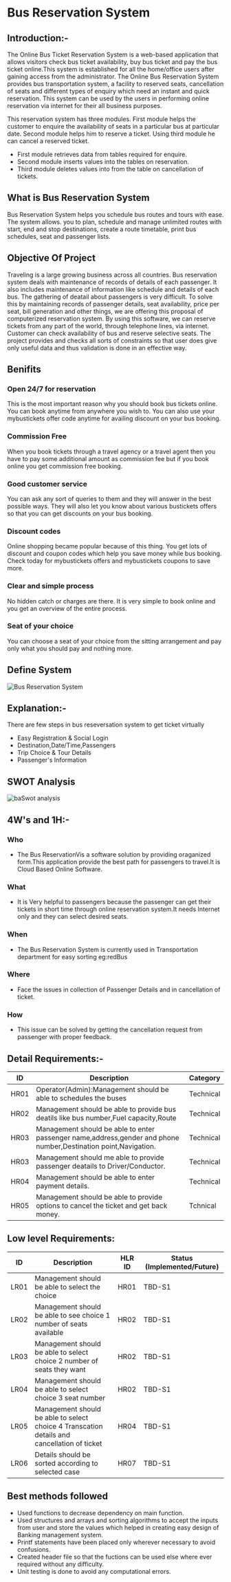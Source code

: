 # Bus Reservation System

## Introduction:-
The Online Bus Ticket Reservation System is a web-based application that allows visitors check bus ticket
availability, buy bus ticket and pay the bus ticket online.This system is
established for all the home/office users after gaining access from the administrator. The Online Bus Reservation System provides bus transportation system, a facility to reserved seats,
cancellation of seats and different types of enquiry which need an instant and quick reservation. This system can
be used by the users in performing online reservation via internet for their all business purposes.

   This reservation system has three modules. First module helps the customer to enquire the availability of seats in a particular bus at particular date. Second module helps him to reserve a ticket. Using third module he can cancel a reserved ticket.
* First module retrieves data from tables required for enquire.
* Second module inserts values into the tables on reservation.
* Third module deletes values into from the table on cancellation of tickets.
## What is Bus Reservation System
Bus Reservation System helps you schedule bus routes and tours with ease. The system allows. you to plan, schedule and manage unlimited routes with start, end and stop destinations, create a route timetable, print bus schedules, seat and passenger lists.
## Objective Of Project
Traveling is a large growing business across all countries. Bus reservation system deals with maintenance of records of details of each passenger. It also includes maintenance of information like schedule and details of each bus.
The gathering of deatail about passengers is very difficult. To solve this by maintaining records of passenger details, seat availability, price per seat, bill generation and other things, we are offering this proposal of computerized reservation system.
By using this software, we can reserve tickets from any part of the world, through telephone lines, via internet. Customer can check availability of bus and reserve selective seats. The project provides and checks all sorts of constraints so that user does give only useful data and thus validation is done in an effective way.
## Benifits
### Open 24/7 for reservation
This is the most important reason why you should book bus tickets online. You can book anytime from anywhere you wish to. You can also use your mybustickets offer code anytime for availing discount on your bus booking.
### Commission Free
When you book tickets through a travel agency or a travel agent then you have to pay some additional amount as commission fee but if you book online you get commission free booking.
### Good customer service
You can ask any sort of queries to them and they will answer in the best possible ways. They will also let you know about various bustickets offers so that you can get discounts on your bus booking.
### Discount codes
Online shopping became popular because of this thing. You get lots of discount and coupon codes which help you save money while bus booking. Check today for mybustickets offers and mybustickets coupons to save more.
### Clear and simple process
No hidden catch or charges are there. It is very simple to book online and you get an overview of the entire process.
### Seat of your choice
You can choose a seat of your choice from the sitting arrangement and pay only what you should pay and nothing more. 
## Define System
![Bus Reservation System](https://itsourcecode.com/wp-content/uploads/2021/05/Bus-Resservation-System-DFD-Level-1.png?ezimgfmt=ng:webp/ngcb33)
## Explanation:-
There are few steps in bus reseversation system to get ticket virtually
*  Easy Registration & Social Login
*  Destination,Date/Time,Passengers
*  Trip Choice & Tour Details
*  Passenger's Information
## SWOT Analysis
![baSwot analysis](https://iide.co/wp-content/uploads/2021/12/SWOT-Analysis-of-redBus-SWOT-Infographics-of-redBus.png)
## 4W's and 1H:-
### Who
*  The Bus ReservationVis a software solution by providing oraganized form.This application provide the best path for passengers to travel.It is Cloud Based Online Software.
### What
*  It is Very helpful to passengers because the passenger can get their tickets in short time through online reservation system.It needs Internet only and they can select desired seats.
### When
*  The Bus Reservation System is currently used in Transportation department for easy sorting
     eg:redBus
### Where
*  Face the issues in collection of Passenger Details and in cancellation of ticket.
### How
*  This issue can be solved by getting the cancellation request from passenger with proper feedback.
## Detail Requirements:-


| ID      |   Description   | Category|
|-------  |---------     |   --------|
|  HR01   |Operator(Admin):Management should be able to schedules the buses |     Technical   |  |         |
|   HR02      |Management should be able to provide bus deatils like bus number,Fuel capacity,Route|Technical
|HR03|   Management should be able to enter passenger name,address,gender and phone number,Destination point,Navigation.|Technical
|HR03|  Management should me able to provide passenger deatails to Driver/Conductor.|Technical|
|HR04|Management should be able to enter payment details.|Technical|
HR05|Management should be able to provide options to cancel the ticket and get back money.    |Tchnical|
  
## Low level Requirements:

| ID | Description | HLR ID | Status (Implemented/Future) |
| ---- | -------------------------------------- | ---- | ----- |
| LR01 | Management should be able to select the choice | HR01 | TBD-S1 |
| LR02 | Management should be able to see choice 1 number of seats available | HR02 | TBD-S1 |
| LR03 | Management should be able to select choice 2 number of seats they want| HR02 | TBD-S1 |
| LR04 | Management should be able to select choice 3 seat number | HR02 | TBD-S1 |
| LR05 | Management should be able to select choice 4 Transcation details and cancellation of ticket| HR04 | TBD-S1 |
| LR06 | Details should be sorted according to selected case | HR07 | TBD-S1 |


## Best methods followed
 * Used functions to decrease dependency on main function.
 * Used structures and arrays and sorting algorithms to accept the inputs from user and store the values which helped in creating easy design of Banking management system.
 * Printf statements have been placed only wherever necessary to avoid confusions.
 * Created header file so that the fuctions can be used else where ever required without any difficulty.
 * Unit testing is done to avoid any computational errors.


